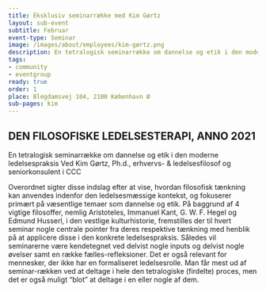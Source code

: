 ```yaml
---
title: Eksklusiv seminarrække med Kim Gørtz
layout: sub-event
subtitle: Februar
event-type: Seminar
image: /images/about/employees/kim-gørtz.png
description: En tetralogisk seminarrække om dannelse og etik i den moderne ledelsespraksis
tags:
- community
- eventgroup
ready: true
order: 1
place: Blegdamsvej 104, 2100 København Ø
sub-pages: kim
---
```


## DEN FILOSOFISKE LEDELSESTERAPI, ANNO 2021

En tetralogisk seminarrække om dannelse og etik i den moderne ledelsespraksis Ved Kim Gørtz, Ph.d., erhvervs- & ledelsesfilosof og seniorkonsulent i CCC

Overordnet sigter disse indslag efter at vise, hvordan filosofisk tænkning kan anvendes indenfor den ledelsesmæssige kontekst, og fokuserer primært på væsentlige temaer som dannelse og etik. På baggrund af 4 vigtige filosoffer, nemlig Aristoteles, Immanuel Kant, G. W. F. Hegel og Edmund Husserl, i den vestlige kulturhistorie, fremstilles der til hvert seminar nogle centrale pointer fra deres respektive tænkning med henblik på at applicere disse i den konkrete ledelsespraksis. Således vil seminarerne være kendetegnet ved delvist nogle inputs og delvist nogle øvelser samt en række fælles-refleksioner. Det er også relevant for mennesker, der ikke har en formaliseret ledelsesrolle. Man får mest ud af seminar-rækken ved at deltage i hele den tetralogiske (firdelte) proces, men det er også muligt “blot” at deltage i en eller nogle af dem.